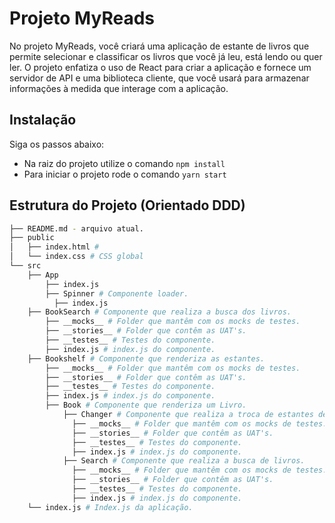 # Projeto MyReads

No projeto MyReads, você criará uma aplicação de estante de livros que permite selecionar e classificar os livros que você já leu, está lendo ou quer ler. O projeto enfatiza o uso de React para criar a aplicação e fornece um servidor de API e uma biblioteca cliente, que você usará para armazenar informações à medida que interage com a aplicação.

## Instalação

Siga os passos abaixo:

- Na raiz do projeto utilize o comando `npm install`
- Para iniciar o projeto rode o comando `yarn start`

## Estrutura do Projeto (Orientado DDD)

```bash
├── README.md - arquivo atual.
├── public
│   ├── index.html #
│   └── index.css # CSS global
└── src
    ├── App
        ├── index.js
        ├── Spinner # Componente loader.
          ├── index.js
    ├── BookSearch # Componente que realiza a busca dos livros.
        ├── __mocks__ # Folder que mantêm com os mocks de testes.
        ├── __stories__ # Folder que contêm as UAT's.
        ├── __testes__ # Testes do componente.
        ├── index.js # index.js do componente.
    ├── Bookshelf # Componente que renderiza as estantes.
        ├── __mocks__ # Folder que mantêm com os mocks de testes.
        ├── __stories__ # Folder que contêm as UAT's.
        ├── __testes__ # Testes do componente.
        ├── index.js # index.js do componente.
        ├── Book # Componente que renderiza um Livro.
            ├── Changer # Componente que realiza a troca de estantes de cada livro.
              ├── __mocks__ # Folder que mantêm com os mocks de testes.
              ├── __stories__ # Folder que contêm as UAT's.
              ├── __testes__ # Testes do componente.
              ├── index.js # index.js do componente.
            ├── Search # Componente que realiza a busca de livros.
              ├── __mocks__ # Folder que mantêm com os mocks de testes.
              ├── __stories__ # Folder que contêm as UAT's.
              ├── __testes__ # Testes do componente.
              ├── index.js # index.js do componente.
    └── index.js # Index.js da aplicação.
```
